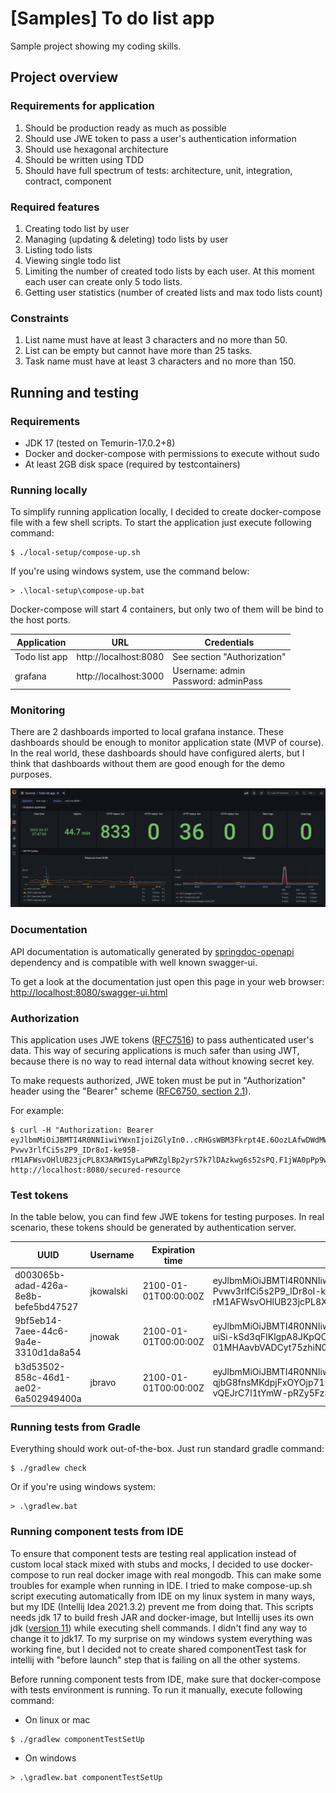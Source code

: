# [Samples] To do list app

Sample project showing my coding skills.

## Project overview

### Requirements for application

1. Should be production ready as much as possible
2. Should use JWE token to pass a user's authentication information
3. Should use hexagonal architecture
4. Should be written using TDD
5. Should have full spectrum of tests: architecture, unit, integration, contract, component

### Required features

1. Creating todo list by user
2. Managing (updating & deleting) todo lists by user
3. Listing todo lists
4. Viewing single todo list
5. Limiting the number of created todo lists by each user. At this moment each user can create only 5 todo lists.
6. Getting user statistics (number of created lists and max todo lists count)

### Constraints

1. List name must have at least 3 characters and no more than 50.
2. List can be empty but cannot have more than 25 tasks.
3. Task name must have at least 3 characters and no more than 150.

## Running and testing

### Requirements
* JDK 17 (tested on Temurin-17.0.2+8)
* Docker and docker-compose with permissions to execute without sudo
* At least 2GB disk space (required by testcontainers)

### Running locally
To simplify running application locally, I decided to create docker-compose file with a few shell scripts. To start the application just execute following command:

```shell
$ ./local-setup/compose-up.sh
```

If you're using windows system, use the command below:
```batch
> .\local-setup\compose-up.bat
```

Docker-compose will start 4 containers, but only two of them will be bind to the host ports.

| Application   | URL                   | Credentials                            |
|---------------|-----------------------|----------------------------------------|
| Todo list app | http://localhost:8080 | See section "Authorization"            |
| grafana       | http://localhost:3000 | Username: admin<br>Password: adminPass |

### Monitoring
There are 2 dashboards imported to local grafana instance. These dashboards should be enough to monitor application state (MVP of course). 
In the real world, these dashboards should have configured alerts, but I think that dashboards without them are good enough for the demo purposes.

![Custom grafana dashboard](docs/images/garafana-dashboard.png)

### Documentation
API documentation is automatically generated by [springdoc-openapi](https://springdoc.org/) dependency and is compatible with well known swagger-ui.

To get a look at the documentation just open this page in your web browser: [http://localhost:8080/swagger-ui.html](http://localhost:8080/swagger-ui.html)

### Authorization
This application uses JWE tokens ([RFC7516](https://datatracker.ietf.org/doc/html/rfc7516)) to pass authenticated user's data. This way of securing applications is much safer than using JWT, because there is no way to read internal data without knowing secret key.

To make requests authorized, JWE token must be put in "Authorization" header using the "Bearer" scheme ([RFC6750, section 2.1](https://datatracker.ietf.org/doc/html/rfc6750#section-2.1)).

For example:
```shell
$ curl -H "Authorization: Bearer eyJlbmMiOiJBMTI4R0NNIiwiYWxnIjoiZGlyIn0..cRHGsWBM3Fkrpt4E.6OozLAfwDWdMWP7W0tNpuI_hQl1j2kubru0eyUZE9LtbZXXcJLIee-Pvwv3rlfCi5s2P9_IDr8oI-ke95B-rM1AFWsvOHlUB23jcPL8X3ARWISyLaPWRZglBp2yrS7k7lDAzkwg6s52sPQ.F1jWA0pPp9wAYrf041ez1A" http://localhost:8080/secured-resource
```

### Test tokens

In the table below, you can find few JWE tokens for testing purposes. In real scenario, these tokens should be generated
by authentication server.

| UUID                                  | Username   | Expiration time       | JWE Token                                                                                                                                                                                                                        |
|---------------------------------------|------------|-----------------------|----------------------------------------------------------------------------------------------------------------------------------------------------------------------------------------------------------------------------------|
| d003065b-adad-426a-8e8b-befe5bd47527  | jkowalski  | 2100-01-01T00:00:00Z  | eyJlbmMiOiJBMTI4R0NNIiwiYWxnIjoiZGlyIn0..cRHGsWBM3Fkrpt4E.6OozLAfwDWdMWP7W0tNpuI_hQl1j2kubru0eyUZE9LtbZXXcJLIee-Pvwv3rlfCi5s2P9_IDr8oI-ke95B-rM1AFWsvOHlUB23jcPL8X3ARWISyLaPWRZglBp2yrS7k7lDAzkwg6s52sPQ.F1jWA0pPp9wAYrf041ez1A  |
| 9bf5eb14-7aee-44c6-9a4e-3310d1da8a54  | jnowak     | 2100-01-01T00:00:00Z  | eyJlbmMiOiJBMTI4R0NNIiwiYWxnIjoiZGlyIn0..bEpRINka6tf8jVox.1eQhF02Fs5adSPad4soKuX1vL0n2z1J1_1DtpCZXaUKk86CGScV-uiSi-kSd3qFIKlgpA8JKpQCgydygus0htxOrrb1md-KwUEbhxl5m-01MHAavbVADCyt75zhiN0Tj7SHc2hX4KQ.MEFFjGmgEhInQ76bQfI0pw      |
| b3d53502-858c-46d1-ae02-6a502949400a  | jbravo     | 2100-01-01T00:00:00Z  | eyJlbmMiOiJBMTI4R0NNIiwiYWxnIjoiZGlyIn0..U3di2TqTFf3PBTO9.2rdNMW-qjbG8fnsMKdpjFxOYOjp7166FT3NWMWfvDhMuyuRScNH1U53WWN1xkBj_GcXTZMEKJYe2keWRg1NjFU8Ydqkr8lfXAyeDE_-mD2GA-vQEJrC7l1tYmW-pRZy5Fz5hxY00xA.VRkMueg6pOhsZR0Ij0elnQ      |

### Running tests from Gradle
Everything should work out-of-the-box. Just run standard gradle command:

```shell
$ ./gradlew check
```
Or if you're using windows system:
```batch
> .\gradlew.bat
```

### Running component tests from IDE
To ensure that component tests are testing real application instead of custom local stack mixed with stubs and mocks, I decided to use docker-compose to run real docker image with real mongodb.
This can make some troubles for example when running in IDE. I tried to make compose-up.sh script executing automatically from IDE on my linux system in many ways, but my IDE (Intellij Idea 2021.3.2) prevent me from doing that.
This scripts needs jdk 17 to build fresh JAR and docker-image, but Intellij uses its own jdk ([version 11](https://www.jetbrains.com/help/idea/switching-boot-jdk.html)) while executing shell commands. I didn't find any way to change it to jdk17.
To my surprise on my windows system everything was working fine, but I decided not to create shared componentTest task for intellij with "before launch" step that is failing on all the other systems.

Before running component tests from IDE, make sure that docker-compose with tests environment is running.
To run it manually, execute following command:
* On linux or mac
```shell
$ ./gradlew componentTestSetUp
```
* On windows
```batch
> .\gradlew.bat componentTestSetUp
```